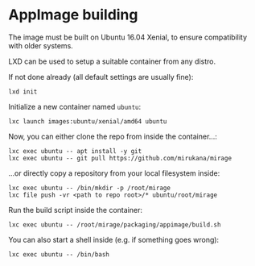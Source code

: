 # AppImage building

The image must be built on Ubuntu 16.04 Xenial, to ensure compatibility with
older systems.

LXD can be used to setup a suitable container from any distro.

If not done already (all default settings are usually fine):

    lxd init

Initialize a new container named `ubuntu`:

    lxc launch images:ubuntu/xenial/amd64 ubuntu

Now, you can either clone the repo from inside the container...:

    lxc exec ubuntu -- apt install -y git
    lxc exec ubuntu -- git pull https://github.com/mirukana/mirage

...or directly copy a repository from your local filesystem inside:

    lxc exec ubuntu -- /bin/mkdir -p /root/mirage
    lxc file push -vr <path to repo root>/* ubuntu/root/mirage

Run the build script inside the container:

    lxc exec ubuntu -- /root/mirage/packaging/appimage/build.sh

You can also start a shell inside (e.g. if something goes wrong):

    lxc exec ubuntu -- /bin/bash
